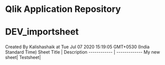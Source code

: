 # Qlik Application Repository 
# DEV_importsheet
### 
Created By Kalishashaik at Tue Jul 07 2020 15:19:05 GMT+0530 (India Standard Time)
Sheet Title | Description
------------ | -------------
My new sheet|
Testsheet|
